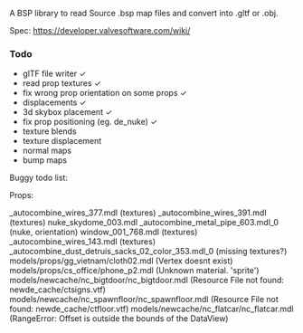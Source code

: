 A BSP library to read Source .bsp map files and convert into .gltf or .obj.

Spec: https://developer.valvesoftware.com/wiki/

### Todo

- glTF file writer  	                        ✓
- read prop textures                            ✓
- fix wrong prop orientation on some props      ✓
- displacements                                 ✓
- 3d skybox placement                           ✓
- fix prop positioning (eg. de_nuke)            ✓
- texture blends
- texture displacement
- normal maps
- bump maps

Buggy todo list:

Props:

_autocombine_wires_377.mdl (textures)
_autocombine_wires_391.mdl (textures)
nuke_skydome_003.mdl
_autocombine_metal_pipe_603.mdl_0 (nuke, orientation)
window_001_768.mdl (textures)
_autocombine_wires_143.mdl (textures)
_autocombine_dust_detruis_sacks_02_color_353.mdl_0 (missing textures?)
models/props/gg_vietnam/cloth02.mdl (Vertex doesnt exist)
models/props/cs_office/phone_p2.mdl (Unknown material. 'sprite')
models/newcache/nc_bigtdoor/nc_bigtdoor.mdl (Resource File not found: newde_cache/ctsigns.vtf)
models/newcache/nc_spawnfloor/nc_spawnfloor.mdl (Resource File not found: newde_cache/ctfloor.vtf)
models/newcache/nc_flatcar/nc_flatcar.mdl (RangeError: Offset is outside the bounds of the DataView)
